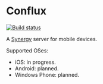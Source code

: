 Conflux 
=======

[![Build status](https://travis-ci.org/dpereira/conflux.svg?branch=master)](https://travis-ci.org/dpereira/conflux)

A [Synergy](http://synergy-project.org/) server for mobile devices.

Supported OSes:

 - iOS: in progress.
 - Android: planned.
 - Windows Phone: planned.
